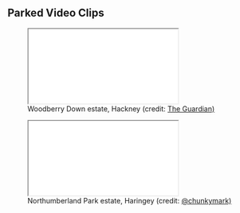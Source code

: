 
<h2>Parked Video Clips</h2>


<div class="embed-responsive embed-responsive-16by9">
<figure class="figure">
  <iframe class="embed-responsive-item" src="/images/woodberrydownclip.mp4" allowfullscreen></iframe>
    <figcaption class="figure-caption">Woodberry Down estate, Hackney (credit: <a href="https://www.theguardian.com/society/2014/may/18/-sp-truth-about-gentrification-how-woodberry-down-became-woodberry-park">The Guardian)</a></figcaption>
</figure>
 </div>
 

<figure class="figure">
<div class="embed-responsive embed-responsive-16by9">
  <iframe class="embed-responsive-item" src="/images/northumberlandpark.mp4" allowfullscreen></iframe>
    <figcaption class="figure-caption">Northumberland Park estate, Haringey (credit: <a href="https://twitter.com/chunkymark/status/966760326942351360">@chunkymark)</a></figcaption>
 </div>
 </figure>
